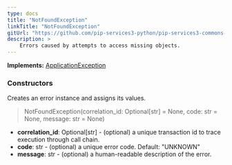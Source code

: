 ```yaml
---
type: docs
title: "NotFoundException"
linkTitle: "NotFoundException"
gitUrl: "https://github.com/pip-services3-python/pip-services3-commons-python"
description: >
    Errors caused by attempts to access missing objects.
---
```


**Implements:** [ApplicationException](../application_exception)

### Constructors
Creates an error instance and assigns its values.

> NotFoundException(correlation_id: Optional[str] = None, code: str = None, message: str = None)

- **correlation_id**: Optional[str] - (optional) a unique transaction id to trace execution through call chain.
- **code**: str - (optional) a unique error code. Default: "UNKNOWN"
- **message**: str - (optional) a human-readable description of the error.

